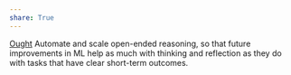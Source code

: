 ```yaml
---
share: True
---
```

[Ought](https://ought.org/)
Automate and scale open-ended reasoning, so that future improvements in ML help as much with thinking and reflection as they do with tasks that have clear short-term outcomes.

